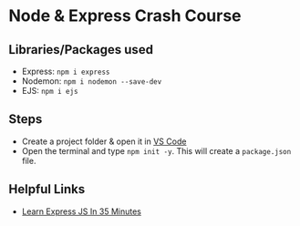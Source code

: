# Node & Express Crash Course

## Libraries/Packages used

- Express: <code>npm i express</code>
- Nodemon: <code>npm i nodemon --save-dev</code>
- EJS: <code>npm i ejs</code>

## Steps

- Create a project folder & open it in [VS Code](https://code.visualstudio.com/)
- Open the terminal and type <code>npm init -y</code>. This will create a <code>package.json</code> file.

## Helpful Links

- [Learn Express JS In 35 Minutes](https://youtu.be/SccSCuHhOw0)